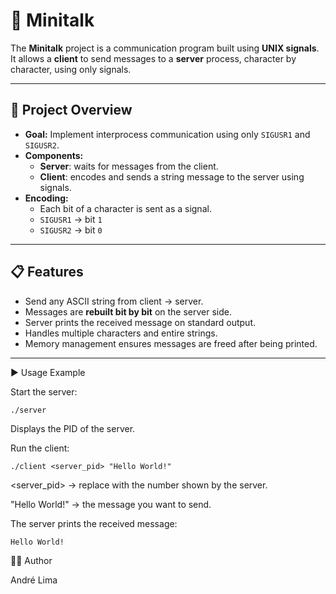 # 📨 Minitalk

The **Minitalk** project is a communication program built using **UNIX signals**.  
It allows a **client** to send messages to a **server** process, character by character, using only signals.

---

## 🚀 Project Overview

- **Goal:** Implement interprocess communication using only `SIGUSR1` and `SIGUSR2`.  
- **Components:**
  - **Server**: waits for messages from the client.  
  - **Client**: encodes and sends a string message to the server using signals.  
- **Encoding:**  
  - Each bit of a character is sent as a signal.  
  - `SIGUSR1` → bit `1`  
  - `SIGUSR2` → bit `0`

---

## 📋 Features

- Send any ASCII string from client → server.  
- Messages are **rebuilt bit by bit** on the server side.  
- Server prints the received message on standard output.  
- Handles multiple characters and entire strings.  
- Memory management ensures messages are freed after being printed.

---

▶️ Usage Example

Start the server: 

`./server`

Displays the PID of the server.

Run the client: 

`./client <server_pid> "Hello World!"`

<server_pid> → replace with the number shown by the server.

"Hello World!" → the message you want to send.

The server prints the received message:

`Hello World!`

👨‍💻 Author

André Lima
